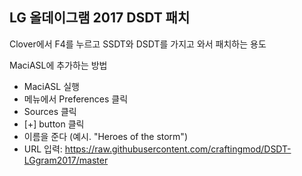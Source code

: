 ## LG 올데이그램 2017 DSDT 패치
Clover에서 F4를 누르고 SSDT와 DSDT를 가지고 와서 패치하는 용도

MaciASL에 추가하는 방법
- MaciASL 실행
- 메뉴에서 Preferences 클릭
- Sources 클릭
- [+] button 클릭
- 이름을 준다 (예시. "Heroes of the storm")
- URL 입력: https://raw.githubusercontent.com/craftingmod/DSDT-LGgram2017/master